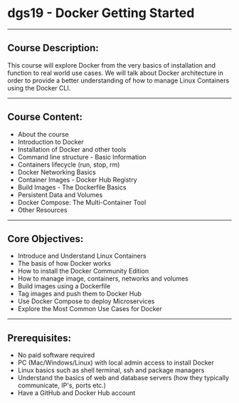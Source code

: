 # dgs19 - Docker Getting Started 
---
## Course Description:
This course will explore Docker from the very basics of installation and function to real world use cases. 
We will talk about Docker architecture in order to provide a better understanding of how to manage Linux Containers using the Docker CLI. 

---

## Course Content:
- About the course
- Introduction to Docker
- Installation of Docker and other tools
- Command line structure - Basic Information
- Containers lifecycle (run, stop, rm)
- Docker Networking Basics
- Container Images - Docker Hub Registry
- Build Images - The Dockerfile Basics
- Persistent Data and Volumes
- Docker Compose: The Multi-Container Tool
- Other Resources

---

## Core Objectives:
- Introduce and Understand Linux Containers
- The basis of how Docker works
- How to install the Docker Community Edition
- How to manage image, containers, networks and volumes
- Build images using a Dockerfile
- Tag images and push them to Docker Hub
- Use Docker Compose to deploy Microservices
- Explore the Most Common Use Cases for Docker

---
## Prerequisites:
- No paid software required
- PC (Mac/Windows/Linux) with local admin access to install Docker
- Linux basics such as shell terminal, ssh and package managers
- Understand the basics of web and database servers (how they typically communicate, IP's, ports etc.)
- Have a GitHub and Docker Hub account


